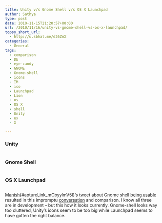 ```yaml
---
title: Unity v/s Gnome Shell v/s OS X Launchpad
author: Sathya
type: post
date: 2010-11-15T21:20:57+00:00
url: /2010/11/16/unity-vs-gnome-shell-vs-os-x-launchpad/
topsy_short_url:
  - http://u.sbhat.me/d26ZmX
categories:
  - General
tags:
  - comparison
  - DE
  - eye-candy
  - GNOME
  - Gnome-shell
  - icons
  - IM
  - iso
  - Launchpad
  - Lion
  - os
  - OS X
  - shell
  - Unity
  - ux
  - X

---
```

### Unity

<img class="alignnone" title="Unity" src="http://i.imgur.com/hJUIR.png" alt=""   />

### Gnome Shell

<img class="alignnone" src="http://i.imgur.com/5A3iQ.png" alt=""   />

### OS X Launchpad

<img class="alignnone" title="OS X Launchpad" src="http://i.imgur.com/xqzc9.png" alt=""   />

[Manish][1]{#aptureLink_mCbyylmV5l}&#8216;s tweet about Gnome shell [being usable][2] resulted in this impromptu [conversation][3] and comparison. I know all three are in development &#8211; but this how it looks currently. Gnome-shell looks way too cluttered, Unity&#8217;s icons seem to be too big while Launchpad seems to have gotten the right balance.

 [1]: http://milky.manishsinha.net/
 [2]: http://twitter.com/#!/m4n1sh/status/4269811764822017
 [3]: http://i.imgur.com/psR20.png
